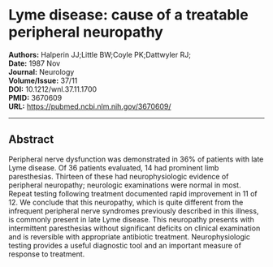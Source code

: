 # Lyme disease: cause of a treatable peripheral neuropathy

**Authors:** Halperin JJ;Little BW;Coyle PK;Dattwyler RJ;  
**Date:** 1987 Nov  
**Journal:** Neurology  
**Volume/Issue:** 37/11  
**DOI:** 10.1212/wnl.37.11.1700  
**PMID:** 3670609  
**URL:** https://pubmed.ncbi.nlm.nih.gov/3670609/

---

## Abstract

Peripheral nerve dysfunction was demonstrated in 36% of patients with late Lyme disease. Of 36 patients evaluated, 14 had prominent limb paresthesias. Thirteen of these had neurophysiologic evidence of peripheral neuropathy; neurologic examinations were normal in most. Repeat testing following treatment documented rapid improvement in 11 of 12. We conclude that this neuropathy, which is quite different from the infrequent peripheral nerve syndromes previously described in this illness, is commonly present in late Lyme disease. This neuropathy presents with intermittent paresthesias without significant deficits on clinical examination and is reversible with appropriate antibiotic treatment. Neurophysiologic testing provides a useful diagnostic tool and an important measure of response to treatment.
